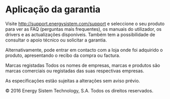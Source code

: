 # Aplicação da garantia

Visite http://support.energysistem.com/support e seleccione o seu produto para ver as FAQ (perguntas mais frequentes), os manuais do utilizador, os drivers e as actualizações disponíveis. Também tem a possibilidade de  consultar o apoio técnico ou solicitar a garantia. 

Alternativamente, pode entrar em contacto com a loja onde foi adquirido o produto, apresentando o recibo da compra ou factura.

Marcas registadas
Todos os nomes de empresas, marcas e produtos são marcas comerciais ou registadas das suas respectivas empresas.

As especificações estão sujeitas a alterações sem aviso prévio.

© 2016 Energy Sistem Technology, S.A. Todos os direitos reservados.

